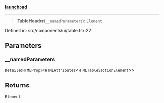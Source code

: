 [**launchpad**](index.md)

***

> **TableHeader**(`__namedParameters`): `Element`

Defined in: src/components/ui/table.tsx:22

## Parameters

### \_\_namedParameters

`DetailedHTMLProps`\<`HTMLAttributes`\<`HTMLTableSectionElement`\>\>

## Returns

`Element`
